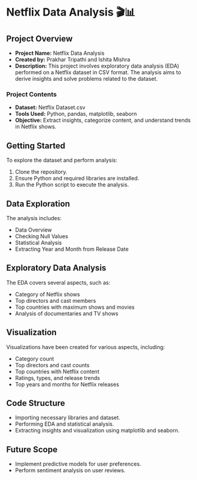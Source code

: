 # Netflix Data Analysis 🎬📊

## Project Overview

- **Project Name:** Netflix Data Analysis
- **Created by:** Prakhar Tripathi and Ishita Mishra
- **Description:** This project involves exploratory data analysis (EDA) performed on a Netflix dataset in CSV format. The analysis aims to derive insights and solve problems related to the dataset.

### Project Contents

- **Dataset:** Netflix Dataset.csv
- **Tools Used:** Python, pandas, matplotlib, seaborn
- **Objective:** Extract insights, categorize content, and understand trends in Netflix shows.

## Getting Started

To explore the dataset and perform analysis:
1. Clone the repository.
2. Ensure Python and required libraries are installed.
3. Run the Python script to execute the analysis.

## Data Exploration

The analysis includes:
- Data Overview
- Checking Null Values
- Statistical Analysis
- Extracting Year and Month from Release Date

## Exploratory Data Analysis

The EDA covers several aspects, such as:
- Category of Netflix shows
- Top directors and cast members
- Top countries with maximum shows and movies
- Analysis of documentaries and TV shows

## Visualization

Visualizations have been created for various aspects, including:
- Category count
- Top directors and cast counts
- Top countries with Netflix content
- Ratings, types, and release trends
- Top years and months for Netflix releases

## Code Structure

- Importing necessary libraries and dataset.
- Performing EDA and statistical analysis.
- Extracting insights and visualization using matplotlib and seaborn.

## Future Scope

- Implement predictive models for user preferences.
- Perform sentiment analysis on user reviews.


